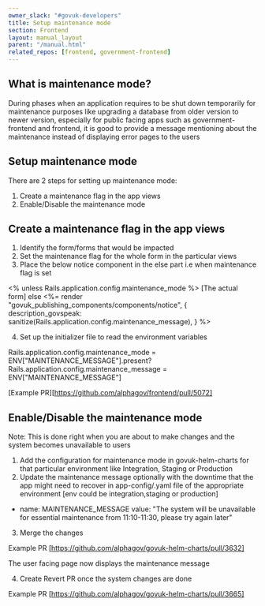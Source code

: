 ```yaml
---
owner_slack: "#govuk-developers"
title: Setup maintenance mode
section: Frontend
layout: manual_layout
parent: "/manual.html"
related_repos: [frontend, government-frontend]
---
```


## What is maintenance mode?

During phases when an application requires to be shut down temporarily for maintenance purposes like upgrading a database from older version to newer version, especially for public facing apps such as government-frontend and frontend, it is good to provide a message mentioning about the maintenance instead of displaying error pages to the users

## Setup maintenance mode

There are 2 steps for setting up maintenance mode:

1. Create a maintenance flag in the app views
2. Enable/Disable the maintenance mode

## Create a maintenance flag in the app views

1. Identify the form/forms that would be impacted
2. Set the maintenance flag for the whole form in the particular views
3. Place the below notice component in the else part i.e when maintenance flag is set

<% unless Rails.application.config.maintenance_mode %>
[The actual form]
else
<%= render "govuk_publishing_components/components/notice", {
    description_govspeak: sanitize(Rails.application.config.maintenance_message),
  } %>

4. Set up the initializer file to read the environment variables

Rails.application.config.maintenance_mode = ENV["MAINTENANCE_MESSAGE"].present?
Rails.application.config.maintenance_message = ENV["MAINTENANCE_MESSAGE"]

[Example PR][https://github.com/alphagov/frontend/pull/5072]

## Enable/Disable the maintenance mode

Note: This is done right when you are about to make changes and the system becomes unavailable to users

1. Add the configuration for maintenance mode in govuk-helm-charts for that particular environment like Integration, Staging or Production
2. Update the maintenance message optionally with the downtime that the app might need to recover in app-config/<values-env>.yaml file of the appropriate environment [env could be integration,staging or production]

- name: MAINTENANCE_MESSAGE
  value: "The system will be unavailable for essential maintenance from 11:10-11:30, please try again later"
3. Merge the changes

Example PR [https://github.com/alphagov/govuk-helm-charts/pull/3632]

The user facing page now displays the maintenance message

4. Create Revert PR once the system changes are done

Example PR [https://github.com/alphagov/govuk-helm-charts/pull/3665]
